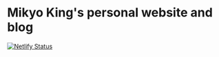 # Mikyo King's personal website and blog

[![Netlify Status](https://api.netlify.com/api/v1/badges/eeeca97f-642a-41ef-a585-b762e92a7da7/deploy-status)](https://app.netlify.com/sites/upbeat-visvesvaraya-09593d/deploys)
